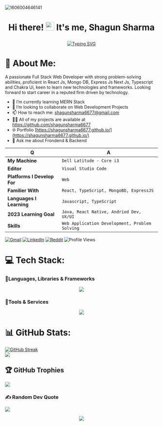 ![1606004646141](https://user-images.githubusercontent.com/108183568/236877254-0a25c439-a03e-4741-b608-9ee96fcd592f.jpg)

# <p align="center">Hi there! <img src="https://media.giphy.com/media/hvRJCLFzcasrR4ia7z/giphy.gif" width="28"> It's me, Shagun Sharma</p>


<div align="center">
  
[![Typing SVG](https://readme-typing-svg.herokuapp.com?font=Fira+Code&size=25&pause=800&color=28F765&width=480&lines=A+Full+Stack+Web+Developer)](https://git.io/typing-svg)
  
</div>

# 💫 About Me:
A passionate Full Stack Web Developer with strong problem-solving abilities, proficient in React Js, Mongo DB, Express Js Next Js, Typescript and Chakra Ui, keen to learn new technologies and frameworks. Looking forward to start career in a reputed firm driven by technology.
- 🌱 I’m currently learning MERN Stack 
- 👯 I’m looking to collaborate on Web Development Projects 
- 📫 How to reach me: shagunsharma6677@gmail.com
- 👨‍💻 All of my projects are available at https://github.com/shagunsharma6677
- 🌐 Portfolio [https://shagunsharma6677.github.io/](https://shagunsharma6677.github.io/)  
- 💬 Ask me about Frondend & Backend 

<div align="left">

| Q                           | A                                        |
| --------------------------- | ---------------------------------------- |
| **My Machine**              | `Dell Latitude - Core i3`                |
| **Editor**                  | `Visual Studio Code`                     |
| **Platforms I Develop For** | `Web`                       |
| **Familier With**           | `React, TypeScript, MongoBD, ExpressJS` |
| **Languages I Learning**    | `Javascript, TypeScript`                   |
| **2023 Learning Goal**      | `Java, React Native, Andriod Dev, UX/UI`   |
| **Skills**                  | `Web Application Development, Problem Solving` |
  

</div>

[![Gmail](https://img.shields.io/badge/Gmail-D14836?style=for-the-badge&logo=gmail&logoColor=white)](https://www.google.com/url?sa=t&rct=j&q=&esrc=s&source=web&cd=&cad=rja&uact=8&ved=2ahUKEwjS8qjg0vv8AhXk1TgGHd8JCpkQFnoECAsQAQ&url=http%3A%2F%2Fgmail.com%2F&usg=AOvVaw1IY5DlHv7sVJiBpcgaXCjz) [![LinkedIn](https://img.shields.io/badge/linkedin-%230077B5.svg?style=for-the-badge&logo=linkedin&logoColor=white)](https://www.linkedin.com/in/shagun-s-84b0a6238/) [![Reddit](https://img.shields.io/badge/Reddit-FF4500?style=for-the-badge&logo=reddit&logoColor=white)](https://www.reddit.com/user/i_nicCk__) ![Profile Views](https://komarev.com/ghpvc/?username=shagunsharma6677)


# 💻 Tech Stack:

### 🧩Languages, Libraries & Frameworks

<p align="center">
  <a href="https://skillicons.dev">
    <img src="https://skillicons.dev/icons?i=html,bootstrap,typescript,react,redux,nodejs,nextjs,tailwind,css,express,js,materialui,mongodb,babel,chakra" />
  </a>
</p>

### 🧩Tools & Services

<p align="center">
  <a href="https://skillicons.dev">
    <img src="https://skillicons.dev/icons?i=git,vercel,vite,vscode,postman,github,heroku,firebase,netlify,nodejs,postman" />
  </a>
</p>



# 📊 GitHub Stats:
[![GitHub Streak](https://streak-stats.demolab.com?user=shagunsharma6677&theme=highcontrast&date_format=j%20M%5B%20Y%5D&mode=weekly)](https://git.io/streak-stats)
<br/>
![](https://github-readme-stats.vercel.app/api?username=shagunsharma6677&theme=highcontrast)
<br/>

## 🏆 GitHub Trophies
![](https://github-profile-trophy.vercel.app/?username=shagunsharma6677&theme=dark&no-frame=false&no-bg=true&margin-w=4)

### ✍️ Random Dev Quote
![](https://quotes-github-readme.vercel.app/api?type=horizontal&theme=dark)

<p align="center">
  <img  src="https://raw.githubusercontent.com/Trilokia/Trilokia/379277808c61ef204768a61bbc5d25bc7798ccf1/bottom_header.svg" color="black">
  </p>
